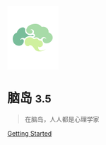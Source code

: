 
![logo](assets/imgs/logo.png)

# 脑岛 <small>3.5</small>

> 在脑岛，人人都是心理学家

[Getting Started](#docsify)